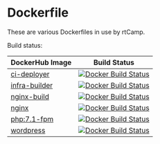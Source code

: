 # Dockerfile

These are various Dockerfiles in use by rtCamp.

Build status:

| DockerHub Image| Build Status  |
| -------------- |:-------------:|
| [ci-deployer](https://hub.docker.com/r/rtcamp/ci-deployer/) | [![Docker Build Status](https://img.shields.io/docker/build/rtcamp/ci-deployer.svg)]() |
| [infra-builder](https://hub.docker.com/r/rtcamp/infra-builder/) | [![Docker Build Status](https://img.shields.io/docker/build/rtcamp/infra-builder.svg)]() |
| [nginx-build](https://hub.docker.com/r/rtcamp/nginx-build/) | [![Docker Build Status](https://img.shields.io/docker/build/rtcamp/nginx-build.svg)]() |
| [nginx](https://hub.docker.com/r/rtcamp/nginx/) | [![Docker Build Status](https://img.shields.io/docker/build/rtcamp/nginx.svg)]() |
| [php:7.1-fpm](https://hub.docker.com/r/rtcamp/php/) | [![Docker Build Status](https://img.shields.io/docker/build/rtcamp/php.svg)]() |
| [wordpress](https://hub.docker.com/r/rtcamp/wordpress/) | [![Docker Build Status](https://img.shields.io/docker/build/rtcamp/wordpress.svg)]() |
